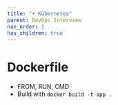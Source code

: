 ```yaml
---
title: "• Kubernetes"
parent: DevOps Interview
nav_order: 1
has_children: true
---
```


# Dockerfile

- FROM, RUN, CMD
- Build with `docker build -t app .`
